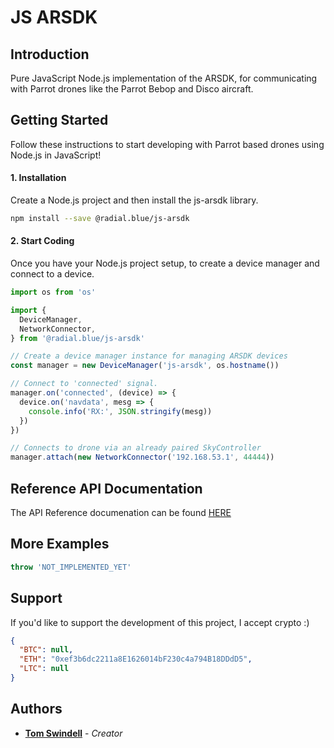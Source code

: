 # JS ARSDK

## Introduction

Pure JavaScript Node.js implementation of the ARSDK, for communicating with Parrot drones like the Parrot Bebop and Disco aircraft.

## Getting Started

Follow these instructions to start developing with Parrot based drones using Node.js in JavaScript!

#### 1. Installation

Create a Node.js project and then install the js-arsdk library.

```bash
npm install --save @radial.blue/js-arsdk
```

#### 2. Start Coding

Once you have your Node.js project setup, to create a device manager and connect to a device.

```javascript
import os from 'os'

import {
  DeviceManager,
  NetworkConnector,
} from '@radial.blue/js-arsdk'

// Create a device manager instance for managing ARSDK devices
const manager = new DeviceManager('js-arsdk', os.hostname())

// Connect to 'connected' signal.
manager.on('connected', (device) => {
  device.on('navdata', mesg => {
    console.info('RX:', JSON.stringify(mesg))
  })
})

// Connects to drone via an already paired SkyController
manager.attach(new NetworkConnector('192.168.53.1', 44444))
```

## Reference API Documentation

The API Reference documenation can be found [HERE](https://radialblue.github.io/js-arsdk/api/)

## More Examples

```javascript
throw 'NOT_IMPLEMENTED_YET'
```

## Support

If you'd like to support the development of this project, I accept
crypto :)

```json
{
  "BTC": null,
  "ETH": "0xef3b6dc2211a8E1626014bF230c4a794B18DDdD5",
  "LTC": null
}
```

## Authors

* [**Tom Swindell**](https://github.com/tswindell) - *Creator*
